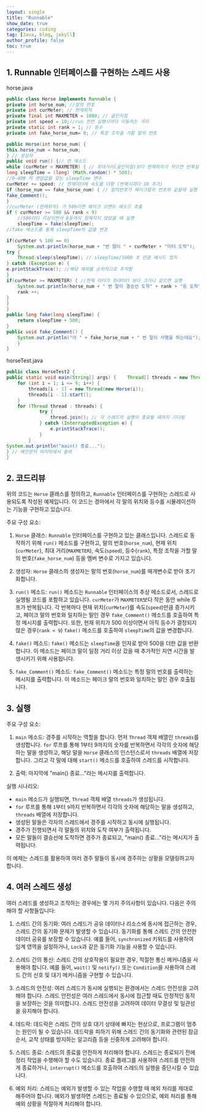 ```yaml
---
layout: single
title: "Runnable"
show_date: true
categories: coding
tag: [Java, blog, jekyll]
author_profile: false
toc: true
---
```


## 1. Runnable 인터페이스를 구현하는 스레드 사용

horse.java

```java
public class Horse implements Runnable {
private int horse_num; //말의 번호
private int curMeter; // 현재위치
private final int MAXMETER = 1000; // 골인지점
private int speed = 10;//run 한번 실행시마다 이동하는 거리
private static int rank = 1; // 등수
private int fake_horse_num= 8; // 특정 조작을 가할 말의 번호

public Horse(int horse_num) {
this.horse_num = horse_num;
} // 생성자
public void run() {// 런 메소드
while (curMeter < MAXMETER) { // 최대거리(골인지점)보다 현재위치가 작으면 반복실행
long sleepTime = (long) (Math.random() * 500);
//0~499 의 랜덤값을 갖는 sleepTime 변수
curMeter += speed; // 현재미터에 속도를 더항 (반복시마다 10 추가)
if (horse_num == fake_horse_num) { // 말의번호가 페이크말의 번호와 같을때 실행
fake_Comment();
}
//curMeter (현재위치) 가 500이면 페이크 코멘트 메소드 호출
if ( curMeter >= 500 && rank < 9)
	//500미터 이상이면서 8등까지 정해지지 않았을 때 실행
	sleepTime = fake(sleepTime);
//fake 메소드를 통해 sleepTime의 값을 변경

if(curMeter % 100 == 0)
	System.out.println(horse_num + "번 말이 " + curMeter + "미터 도착");
try {
	Thread.sleep(sleepTime); // sleepTime/1000 초 만큼 메서드 정지
} catch (Exception e) {
e.printStackTrace(); //해당 예외를 순차적으로 추적함
}
if(curMeter >= MAXMETER) { //현재 미터가 최대미터 보다 크거나 같으면 실행
	System.out.println(horse_num + " 번 말이 결승선 도착" + rank + "등 도착");
	rank ++;
}
}
}
public long fake(long sleepTime) {
	return sleepTime + 500;
}
public void fake_Comment() {
	System.out.println("아 " + fake_horse_num + " 번 말이 사행을 하는데요");
	}
}
```

horseTest.java

```java
public class HorseTest2 {
public static void main(String[] args) {	Thread[] threads = new Thread[9];
	for (int i = 1; i <= 9; i++) {
	    threads[i - 1] = new Thread(new Horse(i));
	    threads[i - 1].start();
	}
	for (Thread thread : threads) {
            try {
                thread.join(); // 각 스레드의 실행이 종료될 때까지 기다림
            } catch (InterruptedException e) {
                e.printStackTrace();
            }
        }
System.out.println("main() 종료...");
} // 메인문의 마지막에서 출력
}
```

## 2. 코드리뷰

위의 코드는 `Horse` 클래스를 정의하고, `Runnable` 인터페이스를 구현하는 스레드로 사용되도록 작성된 예제입니다. 이 코드는 경마에서 각 말의 위치와 등수를 시뮬레이션하는 기능을 구현하고 있습니다.

주요 구성 요소:

1. `Horse` 클래스: `Runnable` 인터페이스를 구현하고 있는 클래스입니다. 스레드로 동작하기 위해 `run()` 메소드를 구현하고, 말의 번호(`horse_num`), 현재 위치(`curMeter`), 최대 거리(`MAXMETER`), 속도(`speed`), 등수(`rank`), 특정 조작을 가할 말의 번호(`fake_horse_num`) 등을 멤버 변수로 가지고 있습니다.

2. 생성자: `Horse` 클래스의 생성자는 말의 번호(`horse_num`)를 매개변수로 받아 초기화합니다.

3. `run()` 메소드: `run()` 메소드는 `Runnable` 인터페이스의 추상 메소드로서, 스레드로 실행될 코드를 포함하고 있습니다. `curMeter`가 `MAXMETER`보다 작은 동안 while 루프가 반복됩니다. 각 반복마다 현재 위치(`curMeter`)를 속도(`speed`)만큼 증가시키고, 페이크 말의 번호와 일치하는 말인 경우 `fake_Comment()` 메소드를 호출하여 특정 메시지를 출력합니다. 또한, 현재 위치가 500 이상이면서 아직 등수가 결정되지 않은 경우(`rank < 9`) `fake()` 메소드를 호출하여 `sleepTime`의 값을 변경합니다.

4. `fake()` 메소드: `fake()` 메소드는 `sleepTime`을 인자로 받아 500을 더한 값을 반환합니다. 이 메소드는 페이크 말이 일정 거리 이상 갔을 때 추가적인 지연 시간을 발생시키기 위해 사용됩니다.

5. `fake_Comment()` 메소드: `fake_Comment()` 메소드는 특정 말의 번호를 출력하는 메시지를 출력합니다. 이 메소드는 페이크 말의 번호와 일치하는 말인 경우 호출됩니다.

## 3. 실행

주요 구성 요소:

1. `main` 메소드: 경주를 시작하는 역할을 합니다. 먼저 `Thread` 객체 배열인 `threads`를 생성합니다. `for` 루프를 통해 1부터 9까지의 숫자를 반복하면서 각각의 숫자에 해당하는 말을 생성하고, 해당 말을 `Horse` 클래스의 인스턴스로서 `threads` 배열에 저장합니다. 그리고 각 말에 대해 `start()` 메소드를 호출하여 스레드를 시작합니다.

2. 출력: 마지막에 "main() 종료..."라는 메시지를 출력합니다.

실행 시나리오:

- `main` 메소드가 실행되면, `Thread` 객체 배열 `threads`가 생성됩니다.
- `for` 루프를 통해 `1`부터 `9`까지 반복하면서 각각의 숫자에 해당하는 말을 생성하고, `threads` 배열에 저장합니다.
- 생성된 말들은 각자의 스레드에서 경주를 시작하고 동시에 실행됩니다.
- 경주가 진행되면서 각 말들의 위치와 도착 여부가 출력됩니다.
- 모든 말들이 결승선에 도착하면 경주가 종료되고, "main() 종료..."라는 메시지가 출력됩니다.

이 예제는 스레드를 활용하여 여러 경주 말들이 동시에 경주하는 상황을 모델링하고자 합니다.

## 4. 여러 스레드 생성

여러 스레드를 생성하고 조작하는 경우에는 몇 가지 주의사항이 있습니다. 다음은 주의해야 할 사항들입니다:

1. 스레드 간의 동기화: 여러 스레드가 공유 데이터나 리소스에 동시에 접근하는 경우, 스레드 간의 동기화 문제가 발생할 수 있습니다. 동기화를 통해 스레드 간의 안전한 데이터 공유를 보장할 수 있습니다. 예를 들어, `synchronized` 키워드를 사용하여 임계 영역을 설정하거나, `Lock`과 같은 동기화 기능을 사용할 수 있습니다.

2. 스레드 간의 통신: 스레드 간의 상호작용이 필요한 경우, 적절한 통신 메커니즘을 사용해야 합니다. 예를 들어, `wait()` 및 `notify()` 또는 `Condition`을 사용하여 스레드 간의 신호 및 대기 메커니즘을 구현할 수 있습니다.

3. 스레드의 안전성: 여러 스레드가 동시에 실행되는 환경에서는 스레드 안전성을 고려해야 합니다. 스레드 안전성은 여러 스레드에서 동시에 접근할 때도 안정적인 동작을 보장하는 것을 의미합니다. 스레드 안전성을 고려하여 데이터 무결성 및 일관성을 유지해야 합니다.

4. 데드락: 데드락은 스레드 간의 상호 대기 상태에 빠지는 현상으로, 프로그램이 멈추는 원인이 될 수 있습니다. 데드락을 피하기 위해 스레드 간의 동기화와 관련된 잠금 순서, 교착 상태를 방지하는 알고리즘 등을 신중하게 고려해야 합니다.

5. 스레드 종료: 스레드의 종료를 안전하게 처리해야 합니다. 스레드는 종료되기 전에 정리 작업을 수행해야 할 수도 있습니다. 종료 플래그를 사용하여 스레드를 안전하게 종료하거나, `interrupt()` 메소드를 호출하여 스레드의 실행을 중단시킬 수 있습니다.

6. 예외 처리: 스레드는 예외가 발생할 수 있는 작업을 수행할 때 예외 처리를 제대로 해주어야 합니다. 예외가 발생하면 스레드는 종료될 수 있으므로, 예외 처리를 통해 예외 상황을 적절하게 처리해야 합니다.

<!--
{: .notice--danger}

<div class="notice--success">
추상 클래스와 인터페이스는 모두 다형성을 구현하는 데 사용되는 중요한 개념들입니다. 추상 클래스는 상속 관계에서 기본적인 구현을 제공하면서 확장 가능한 클래스를 정의할 때 사용되고, 인터페이스는 다른 클래스들 간에 공통된 동작을 보장하기 위한 규약을 제공할 때 사용됩니다.
</div> -->
